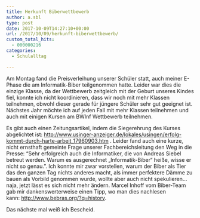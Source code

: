 ```yaml
---
title: Herkunft Biberwettbewerb
author: a.sbl
type: post
date: 2017-10-09T14:27:10+00:00
url: /2017/10/09/herkunft-biberwettbewerb/
custom_total_hits:
  - 000000216
categories:
  - Schulalltag

---
```

Am Montag fand die Preisverleihung unserer Schüler statt, auch meiner E-Phase die am Informatik-Biber teilgenommen hatte. Leider war dies die einzige Klasse, da der Wettbewerb zeitgleich mit der Geburt unseres Kindes fiel, konnte ich nicht koordinieren, dass wir noch mit mehr Klassen teilnehmen, obwohl dieser gerade für jüngere Schüler sehr gut geeignet ist. Nächstes Jahr möchte ich auf jeden Fall mit mehr Klassen teilnehmen und auch mit einigen Kursen am BWInf Wettbewerb teilnehmen.

Es gibt auch einen Zeitungsartikel, indem die Siegerehrung des Kurses abgelichtet ist: <http://www.usinger-anzeiger.de/lokales/usingen/erfolg-kommt-durch-harte-arbeit_17960903.htm> . Leider fand auch eine kurze, nicht ernsthaft gemeinte Frage unserer Fachbereichsleitung den Weg in die Presse: &#8220;Sehr erfolgreich auch die Informatiker, die von Andreas Siebel betreut werden. Warum es ausgerechnet „Informatik-Biber“ heiße, wisse er nicht so genau.&#8221;. Ich konnte mir zwar vorstellen, warum der Biber als Tier das den ganzen Tag nichts anderes macht, als immer perfektere Dämme zu bauen als Vorbild genommen wurde, wollte aber auch nicht spekulieren&#8230; naja, jetzt lässt es sich nicht mehr ändern. Marcel Inhoff vom Biber-Team gab mir dankenswerterweise einen Tipp, wo man dies nachlesen kann: <http://www.bebras.org/?q=history>.

Das nächste mal weiß ich Bescheid.